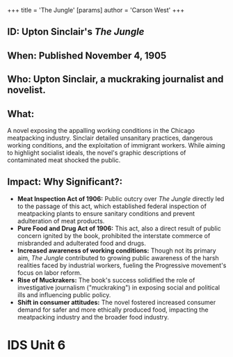 +++
 title = 'The Jungle'
[params]
	author = 'Carson West'
+++
## ID: Upton Sinclair's *The Jungle*

## When: Published November 4, 1905

## Who: Upton Sinclair, a muckraking journalist and novelist.

## What: 
A novel exposing the appalling working conditions in the Chicago meatpacking industry.  Sinclair detailed unsanitary practices, dangerous working conditions, and the exploitation of immigrant workers. While aiming to highlight socialist ideals, the novel's graphic descriptions of contaminated meat shocked the public.

## Impact: Why Significant?:
* **Meat Inspection Act of 1906:** Public outcry over *The Jungle* directly led to the passage of this act, which established federal inspection of meatpacking plants to ensure sanitary conditions and prevent adulteration of meat products.
* **Pure Food and Drug Act of 1906:** This act, also a direct result of public concern ignited by the book, prohibited the interstate commerce of misbranded and adulterated food and drugs.
* **Increased awareness of working conditions:**  Though not its primary aim, *The Jungle* contributed to growing public awareness of the harsh realities faced by industrial workers, fueling the Progressive movement's focus on labor reform.
* **Rise of Muckrakers:** The book's success solidified the role of investigative journalism ("muckraking") in exposing social and political ills and influencing public policy.
* **Shift in consumer attitudes:** The novel fostered increased consumer demand for safer and more ethically produced food, impacting the meatpacking industry and the broader food industry.

# IDS Unit 6